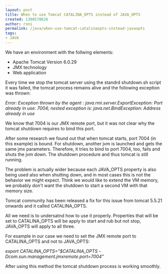 ```yaml
---
layout: post
title: When to use Tomcat CATALINA_OPTS instead of JAVA_OPTS
created: 1308578626
author: roni
permalink: /java/when-use-tomcat-catalinaopts-instead-javaopts
tags:
- JAVA
---
```

<p>We have an environment with the follwing elements:</p>
<ul>
    <li>Apache Tomcat Version 6.0.29</li>
    <li>JMX technology</li>
    <li>Web application</li>
</ul>
<p>Every time we stop the tomcat server using the standrd shutdown.sh script it was failed, the tomcat process remains alive and the following exception was thrown:</p>
<p><em>Error: Exception thrown by the agent : java.rmi.server.ExportException: Port already in use: 7004; nested exception is: java.net.BindException: Address already in use</em></p>
<p>We know that 7004 is our JMX remote port, but it was not clear why the tomcat shutdown requires to bind this port.</p>
<p>After some research we found out that when tomcat starts, port 7004 (in this example) is bound. For shutdown, another jvm is launched and gets the same jmx parameters. Therefore, it tries to bind to port 7004, too, fails and shuts the jvm down. The shutdown procedure and thus tomcat is still running.</p>
<p>The problem is actually wider because each JAVA_OPTS property is also being used also when shutting down, and in most cases this is not the behavior we might expect. Think we would like to extend the VM memory, we probably don't want the shutdown to start a second VM with that memory size.</p>
<p>Tomcat community has been released a fix for this issue from tomcat 5.5.21 onwards and it called CATALINA_OPTS.</p>
<p>All we need is to undersatnd how to use it properly. Properties that will be set to CATALINA_OPTS will be apply to start and rub but not stop, JAVA_OPTS will apply to all three.</p>
<p>For example in our case we need to set the JMX remote port to CATALINA_OPTS and not to JAVA_OPTS:</p>
<p><em>export CATALINA_OPTS=&quot;$CATALINA_OPTS -Dcom.sun.management.jmxremote.port=7004&quot;</em></p>
<p>After using this method the tomcat shutdown process is working smoothly.</p>
